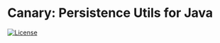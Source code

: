 # Canary: Persistence Utils for Java

[![License](http://img.shields.io/:license-apache-blue.svg)](http://www.apache.org/licenses/LICENSE-2.0.html)